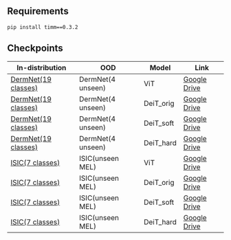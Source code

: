 ## Requirements
```
pip install timm==0.3.2
```

## Checkpoints
| In-distribution | OOD | Model | Link | 
|-----|-----|-----|-----| 
|[DermNet(19 classes)]() | DermNet(4 unseen) | ViT | [Google Drive]() |
|[DermNet(19 classes)]() | DermNet(4 unseen) | DeiT_orig | [Google Drive]() |
|[DermNet(19 classes)]() | DermNet(4 unseen) | DeiT_soft | [Google Drive]() |
|[DermNet(19 classes)]() | DermNet(4 unseen) | DeiT_hard | [Google Drive]() |
|[ISIC(7 classes)]() | ISIC(unseen MEL) | ViT | [Google Drive]() |
|[ISIC(7 classes)]() | ISIC(unseen MEL) | DeiT_orig | [Google Drive]() |
|[ISIC(7 classes)]() | ISIC(unseen MEL) | DeiT_soft | [Google Drive]() |
|[ISIC(7 classes)]() | ISIC(unseen MEL) | DeiT_hard | [Google Drive]() |

